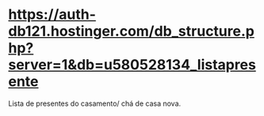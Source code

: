 # https://auth-db121.hostinger.com/db_structure.php?server=1&db=u580528134_listapresente
Lista de presentes do casamento/ chá de casa nova.
